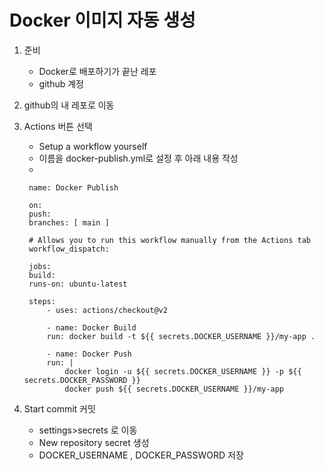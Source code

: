 # Docker 이미지 자동 생성

1. 준비
   - Docker로 배포하기가 끝난 레포
   - github 계정

2. github의 내 레포로 이동
3. Actions 버튼 선택
   - Setup a workflow yourself
   - 이름을 docker-publish.yml로 설정 후 아래 내용 작성
   - 
  
        name: Docker Publish

        on:
        push:
        branches: [ main ]

        # Allows you to run this workflow manually from the Actions tab
        workflow_dispatch:

        jobs:
        build:
        runs-on: ubuntu-latest

        steps:
            - uses: actions/checkout@v2

            - name: Docker Build
            run: docker build -t ${{ secrets.DOCKER_USERNAME }}/my-app .

            - name: Docker Push
            run: |
                docker login -u ${{ secrets.DOCKER_USERNAME }} -p ${{ secrets.DOCKER_PASSWORD }}
                docker push ${{ secrets.DOCKER_USERNAME }}/my-app

1. Start commit 커밋
    - settings>secrets 로 이동
    - New repository secret 생성
    - DOCKER_USERNAME , DOCKER_PASSWORD 저장
   
